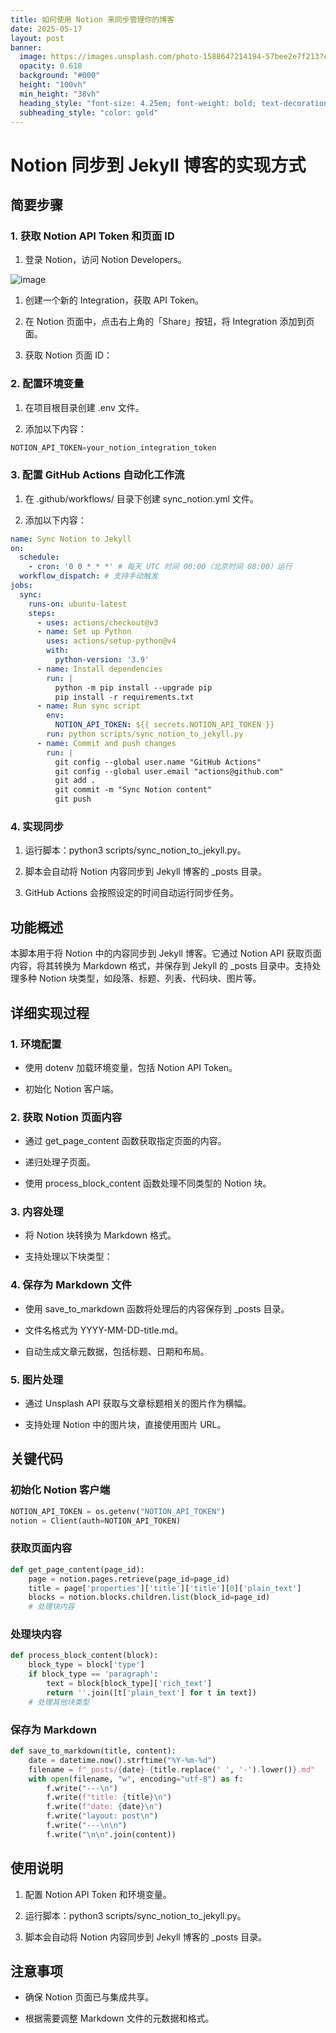 ```yaml
---
title: 如何使用 Notion 来同步管理你的博客
date: 2025-05-17
layout: post
banner:
  image: https://images.unsplash.com/photo-1588647214194-57bee2e7f213?crop=entropy&cs=tinysrgb&fit=max&fm=jpg&ixid=M3w2OTIwMzJ8MHwxfHJhbmRvbXx8fHx8fHx8fDE3NDc0OTkwNzF8&ixlib=rb-4.1.0&q=80&w=1080
  opacity: 0.618
  background: "#000"
  height: "100vh"
  min_height: "38vh"
  heading_style: "font-size: 4.25em; font-weight: bold; text-decoration: underline"
  subheading_style: "color: gold"
---
```


# Notion 同步到 Jekyll 博客的实现方式

## 简要步骤

### 1. 获取 Notion API Token 和页面 ID

1. 登录 Notion，访问 Notion Developers。

![image](https://prod-files-secure.s3.us-west-2.amazonaws.com/a7a0cc5a-89b9-4cda-8686-1fba0ca52f40/d19c1afe-dea5-4312-9333-786b0ba83054/image.png?X-Amz-Algorithm=AWS4-HMAC-SHA256&X-Amz-Content-Sha256=UNSIGNED-PAYLOAD&X-Amz-Credential=ASIAZI2LB466SA7RE4ZP%2F20250517%2Fus-west-2%2Fs3%2Faws4_request&X-Amz-Date=20250517T162431Z&X-Amz-Expires=3600&X-Amz-Security-Token=IQoJb3JpZ2luX2VjEKf%2F%2F%2F%2F%2F%2F%2F%2F%2F%2FwEaCXVzLXdlc3QtMiJIMEYCIQC2waC8rb%2FRrRQjdE9J4EnqVMvTU6A5WDXSq%2FlZNSB2HgIhANKAUjTRsK0n%2F7sxzZPMgbn2bKrZBZERLfAKF%2FmrIAt%2BKv8DCF8QABoMNjM3NDIzMTgzODA1IgycrWfXWOgwGtkwTl0q3AMQUyOIC8KexEc8n60Guv4awqsx84%2F%2BHraTNR4AKC4hOWdgM%2FVA%2BDPKSiplivtjCf8Bp1uaLP9laqwjQeSvsCNQ1B9bloGUeY4QVJSGnhR91C1aVWq%2FtwZLZrDJDP4t3TljI%2Bmhx37ss03zRxHQR717wwfMKLJRvs2oAdyzNKAm%2BfkuemrBwxjNhEPlA%2BqOamvAE2B%2BbMCbkSn9ZIS8QoF6M8Ss9KUDfjUFyy5YWF%2BulFIH%2BakAFv7wv0HHI0EgmZBTFUsq4f03MyYzFjRz2EfJZbGK8r19tx%2BYAQTXpGdzmUiOUznGgLLXXDs%2BqzgpCnTq3X14ggOxBlzrpJp2AjV22coYKVzaOawqeWy02U%2BcH2n7rTwIFy%2BLyzohYWgH4FJUJ5YnsU4RBOjauUcjPj9I%2Ffv9gfczrMp6Ym1u47ypbP205bE%2FHkwCJ7m4mdfuzu6bA52Xo%2BqeISNRZtzsOZSHBpIUkYJwOEblFDrTNnZ%2BB6spBeEUXXf0gSu6SdOtZdU36VtcA1gtqt6yuCNoA4acxLNN3XuQj3E5Wk3fq5P2ABAyILCPWLjyNTFSF6447E53%2FhjWIumtaMBpHgd3XjCPXONXEmzf%2Bj8IEDaECzASRH1Mnf5AYLEl1mfEUzDMtqLBBjqkASDIm9BZ7%2Fi%2BcO5mtthpMGIg2o0srz3DbpB9FthupSCfAqwr90cDf4Ov6iBrQE4f3nmWiZgHGvfk3yRZUYIlQfG5f16BYIU524dCnX9ksaCqx3KDkuMN564KAt%2BI2s8IbJ2Tf%2Fui6qJlygRAXsWnAHZKUr5TDUFzoWdMnXUNeofLMOfrQRSpUPqmMlSj6gHuK8mP9ZeCcYLczyzKTRKEh6oxItU3&X-Amz-Signature=5d19346eb4b633433450a351620d1568829ef1b2f253fda604751a40045c501f&X-Amz-SignedHeaders=host&x-id=GetObject)

1. 创建一个新的 Integration，获取 API Token。

1. 在 Notion 页面中，点击右上角的「Share」按钮，将 Integration 添加到页面。

1. 获取 Notion 页面 ID：


### 2. 配置环境变量

1. 在项目根目录创建 .env 文件。

1. 添加以下内容：

```javascript
NOTION_API_TOKEN=your_notion_integration_token
```

### 3. 配置 GitHub Actions 自动化工作流

1. 在 .github/workflows/ 目录下创建 sync_notion.yml 文件。

1. 添加以下内容：

```yaml
name: Sync Notion to Jekyll
on:
  schedule:
    - cron: '0 0 * * *' # 每天 UTC 时间 00:00（北京时间 08:00）运行
  workflow_dispatch: # 支持手动触发
jobs:
  sync:
    runs-on: ubuntu-latest
    steps:
      - uses: actions/checkout@v3
      - name: Set up Python
        uses: actions/setup-python@v4
        with:
          python-version: '3.9'
      - name: Install dependencies
        run: |
          python -m pip install --upgrade pip
          pip install -r requirements.txt
      - name: Run sync script
        env:
          NOTION_API_TOKEN: ${{ secrets.NOTION_API_TOKEN }}
        run: python scripts/sync_notion_to_jekyll.py
      - name: Commit and push changes
        run: |
          git config --global user.name "GitHub Actions"
          git config --global user.email "actions@github.com"
          git add .
          git commit -m "Sync Notion content"
          git push
```

### 4. 实现同步

1. 运行脚本：python3 scripts/sync_notion_to_jekyll.py。

1. 脚本会自动将 Notion 内容同步到 Jekyll 博客的 _posts 目录。

1. GitHub Actions 会按照设定的时间自动运行同步任务。

## 功能概述

本脚本用于将 Notion 中的内容同步到 Jekyll 博客。它通过 Notion API 获取页面内容，将其转换为 Markdown 格式，并保存到 Jekyll 的 _posts 目录中。支持处理多种 Notion 块类型，如段落、标题、列表、代码块、图片等。

## 详细实现过程

### 1. 环境配置

- 使用 dotenv 加载环境变量，包括 Notion API Token。

- 初始化 Notion 客户端。

### 2. 获取 Notion 页面内容

- 通过 get_page_content 函数获取指定页面的内容。

- 递归处理子页面。

- 使用 process_block_content 函数处理不同类型的 Notion 块。

### 3. 内容处理

- 将 Notion 块转换为 Markdown 格式。

- 支持处理以下块类型：


### 4. 保存为 Markdown 文件

- 使用 save_to_markdown 函数将处理后的内容保存到 _posts 目录。

- 文件名格式为 YYYY-MM-DD-title.md。

- 自动生成文章元数据，包括标题、日期和布局。

### 5. 图片处理

- 通过 Unsplash API 获取与文章标题相关的图片作为横幅。

- 支持处理 Notion 中的图片块，直接使用图片 URL。

## 关键代码

### 初始化 Notion 客户端

```python
NOTION_API_TOKEN = os.getenv("NOTION_API_TOKEN")
notion = Client(auth=NOTION_API_TOKEN)
```

### 获取页面内容

```python
def get_page_content(page_id):
    page = notion.pages.retrieve(page_id=page_id)
    title = page['properties']['title']['title'][0]['plain_text']
    blocks = notion.blocks.children.list(block_id=page_id)
    # 处理块内容
```

### 处理块内容

```python
def process_block_content(block):
    block_type = block['type']
    if block_type == 'paragraph':
        text = block[block_type]['rich_text']
        return ''.join([t['plain_text'] for t in text])
    # 处理其他块类型
```

### 保存为 Markdown

```python
def save_to_markdown(title, content):
    date = datetime.now().strftime("%Y-%m-%d")
    filename = f"_posts/{date}-{title.replace(' ', '-').lower()}.md"
    with open(filename, "w", encoding="utf-8") as f:
        f.write("---\n")
        f.write(f"title: {title}\n")
        f.write(f"date: {date}\n")
        f.write("layout: post\n")
        f.write("---\n\n")
        f.write("\n\n".join(content))
```

## 使用说明

1. 配置 Notion API Token 和环境变量。

1. 运行脚本：python3 scripts/sync_notion_to_jekyll.py。

1. 脚本会自动将 Notion 内容同步到 Jekyll 博客的 _posts 目录。

## 注意事项

- 确保 Notion 页面已与集成共享。

- 根据需要调整 Markdown 文件的元数据和格式。